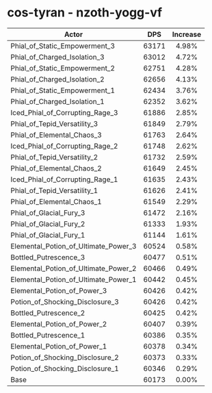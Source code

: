 # cos-tyran - nzoth-yogg-vf
| Actor | DPS | Increase |
|---|:---:|:---:|
|Phial_of_Static_Empowerment_3|63171|4.98%|
|Phial_of_Charged_Isolation_3|63012|4.72%|
|Phial_of_Static_Empowerment_2|62751|4.28%|
|Phial_of_Charged_Isolation_2|62656|4.13%|
|Phial_of_Static_Empowerment_1|62434|3.76%|
|Phial_of_Charged_Isolation_1|62352|3.62%|
|Iced_Phial_of_Corrupting_Rage_3|61886|2.85%|
|Phial_of_Tepid_Versatility_3|61849|2.79%|
|Phial_of_Elemental_Chaos_3|61763|2.64%|
|Iced_Phial_of_Corrupting_Rage_2|61748|2.62%|
|Phial_of_Tepid_Versatility_2|61732|2.59%|
|Phial_of_Elemental_Chaos_2|61649|2.45%|
|Iced_Phial_of_Corrupting_Rage_1|61635|2.43%|
|Phial_of_Tepid_Versatility_1|61626|2.41%|
|Phial_of_Elemental_Chaos_1|61549|2.29%|
|Phial_of_Glacial_Fury_3|61472|2.16%|
|Phial_of_Glacial_Fury_2|61333|1.93%|
|Phial_of_Glacial_Fury_1|61144|1.61%|
|Elemental_Potion_of_Ultimate_Power_3|60524|0.58%|
|Bottled_Putrescence_3|60477|0.51%|
|Elemental_Potion_of_Ultimate_Power_2|60466|0.49%|
|Elemental_Potion_of_Ultimate_Power_1|60442|0.45%|
|Elemental_Potion_of_Power_3|60426|0.42%|
|Potion_of_Shocking_Disclosure_3|60426|0.42%|
|Bottled_Putrescence_2|60425|0.42%|
|Elemental_Potion_of_Power_2|60407|0.39%|
|Bottled_Putrescence_1|60386|0.35%|
|Elemental_Potion_of_Power_1|60378|0.34%|
|Potion_of_Shocking_Disclosure_2|60373|0.33%|
|Potion_of_Shocking_Disclosure_1|60346|0.29%|
|Base|60173|0.00%|
